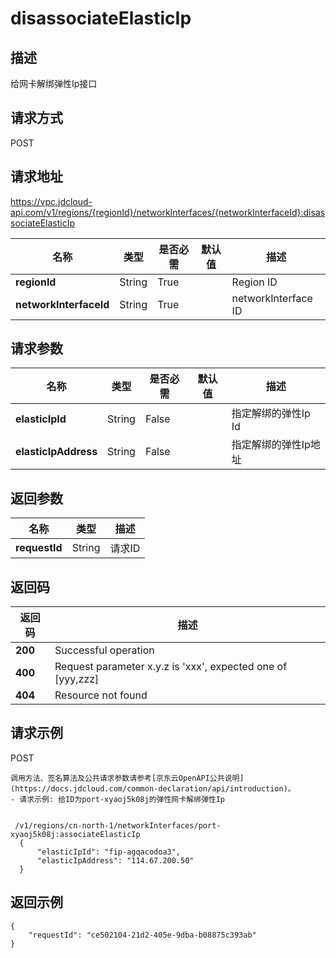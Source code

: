 # disassociateElasticIp


## 描述
给网卡解绑弹性Ip接口

## 请求方式
POST

## 请求地址
https://vpc.jdcloud-api.com/v1/regions/{regionId}/networkInterfaces/{networkInterfaceId}:disassociateElasticIp

|名称|类型|是否必需|默认值|描述|
|---|---|---|---|---|
|**regionId**|String|True| |Region ID|
|**networkInterfaceId**|String|True| |networkInterface ID|

## 请求参数
|名称|类型|是否必需|默认值|描述|
|---|---|---|---|---|
|**elasticIpId**|String|False| |指定解绑的弹性Ip Id|
|**elasticIpAddress**|String|False| |指定解绑的弹性Ip地址|


## 返回参数
|名称|类型|描述|
|---|---|---|
|**requestId**|String|请求ID|


## 返回码
|返回码|描述|
|---|---|
|**200**|Successful operation|
|**400**|Request parameter x.y.z is 'xxx', expected one of [yyy,zzz]|
|**404**|Resource not found|

## 请求示例
POST
```
调用方法、签名算法及公共请求参数请参考[京东云OpenAPI公共说明](https://docs.jdcloud.com/common-declaration/api/introduction)。
- 请求示例: 给ID为port-xyaoj5k08j的弹性网卡解绑弹性Ip


 /v1/regions/cn-north-1/networkInterfaces/port-xyaoj5k08j:associateElasticIp
  {
      "elasticIpId": "fip-agqacodoa3",
      "elasticIpAddress": "114.67.200.50"
  }

```

## 返回示例
```
{
    "requestId": "ce502104-21d2-405e-9dba-b08875c393ab"
}
```
